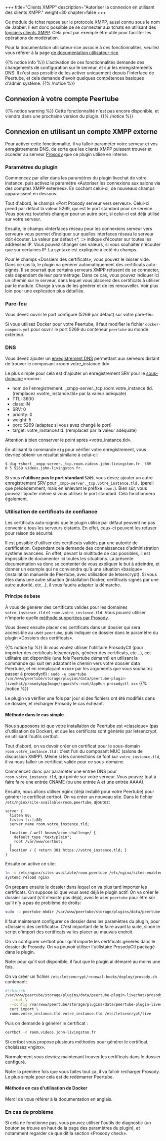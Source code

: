 +++
title="Clients XMPP"
description="Autoriser la connexion en utilisant des clients XMPP."
weight=30
chapter=false
+++

Ce module de tchat repose sur le protocole XMPP, aussi connu sous le nom de Jabber.
Il est donc possible de se connecter aux tchats en utilisant des
[logiciels clients XMPP](https://fr.wikipedia.org/wiki/Clients_XMPP).
Cela peut par exemple être utile pour faciliter les opérations de modération.

Pour la documentation utilisateur⋅rice associé à ces fonctionnalités, veuillez
vous référer à la page [de documentation utilisateur⋅rice](/peertube-plugin-livechat/fr/documentation/user/xmpp_clients/).

{{% notice info %}}
L'activation de ces fonctionnalités demande des changements de configuration
sur le serveur, et sur les enregistrements DNS. Il n'est pas possible de les
activer uniquement depuis l'interface de Peertube, et cela demande d'avoir
quelques compétences basiques d'admin système.
{{% /notice %}}

## Connexion à votre compte Peertube

{{% notice warning %}}
Cette fonctionnalité n'est pas encore disponible, et viendra dans une
prochaine version du plugin.
{{% /notice %}}

## Connexion en utilisant un compte XMPP externe

Pour activer cette fonctionnalité, il va falloir paraméter votre serveur et vos
enregistrements DNS, de sorte que les clients XMPP puissent trouver et accéder
au serveur [Prosody](https://prosody.im) que ce plugin utilise en interne.

### Paramètres du plugin

Commencez par aller dans les paramètres du plugin livechat de votre instance,
puis activez le paramètre «Autoriser les connexions aux salons via des comptes XMPP externes».
En cochant celui-ci, de nouveaux champs apparaissent en dessous.

Tout d'abord, le champs «Port Prosody serveur vers serveur». Celui-ci prend par
défaut la valeur 5269, qui est le port standard pour ce service.
Vous pouvez toutefois changer pour un autre port, si celui-ci est déjà utilisé
sur votre serveur.

Ensuite, le champs «Interfaces réseau pour les connexions serveur vers serveur»
vous permet d'indiquer sur quelles interfaces réseau le serveur doit écouter.
La valeur par défaut «*, ::» indique d'écouter sur toutes les addresses IP.
Vous pouvez changer ces valeurs, si vous souhaiter n'écouter que sur certaines
IP. La syntaxe est expliquée à coté du champs.

Pour le champs «Dossiers des certificats», vous pouvez le laisser vide.
Dans ce cas là, le plugin va générer automatiquement des certificats auto-signés.
Il se pourrait que certains serveurs XMPP refusent de se connecter, cela dépendant
de leur paramétrage.
Dans ce cas, vous pouvez indiquer ici un chemin sur le serveur, dans lequel vous
placerez des certificats à utiliser par le module.
Charge à vous de les générer et de les renouveller.
Voir plus loin pour une explication plus détaillée.

### Pare-feu

Vous devez ouvrir le port configuré (5269 par défaut) sur votre pare-feu.

Si vous utilisez Docker pour votre Peertube, il faut modifier le fichier
`docker-compose.yml` pour ouvrir le port 5269 du conteneur `peertube` au
monde extérieur.

### DNS

Vous devez ajouter un [enregistrement DNS](https://prosody.im/doc/dns) permettant
aux serveurs distant de trouver le composant «room.votre_instance.tld».

Le plus simple pour cela est d'ajouter un enregistrement SRV pour le
[sous-domaine](https://prosody.im/doc/dns#subdomains) «room»:

* nom de l'enregistrement: _xmpp-server._tcp.room.votre_instance.tld. (remplacez «votre_instance.tld» par la valeur adéquate)
* TTL: 3600
* class: IN
* SRV: 0
* priority: 0
* weight: 5
* port: 5269 (adaptez si vous avez changé le port)
* target: votre_instance.tld. (remplacez par la valeur adéquate)

Attention à bien conserver le point après «votre_instance.tld».

En utilisant la commande `dig` pour vérifier votre enregistrement,
vous devriez obtenir un résultat similaire à celui-ci:

```bash
$ dig +short _xmpp-server._tcp.room.videos.john-livingston.fr. SRV
0 5 5269 videos.john-livingston.fr.
```

Si vous **n'utilisez pas le port standard `5269`**, vous devez ajouter un autre enregistrement SRV pour
`_xmpp-server._tcp.votre_instance.tld.` (pareil que précédemment, mais en enlevant le préfixe `room.`).
Bien sûr, vous pouvez l'ajouter même si vous utilisez le port standard. Cela fonctionnera également.

### Utilisation de certificats de confiance

Les certificats auto-signés que le plugin utilise par défaut peuvent ne pas convenir à tous les serveurs distants.
En effet, ceux-ci peuvent les refuser pour raison de sécurité.

Il est possible d'utiliser des certificats validés par une autorité de certification.
Cependant cela demande des connaissances d'administration système avancées.
En effet, devant la multitude de cas possibles, il est impossible de documenter ici toutes les situations.
La présente documentation va donc se contenter de vous expliquer le but à atteindre, et donner un example
qui ne conviendra qu'à une situation «basique» (installation manuelle de Peertube, avec utilisation de letsencrypt).
Si vous êtes dans une autre situation (installation Docker, certificats signés par une autre autorité, etc...), il
vous faudra adapter la démarche.

#### Principe de base

À vous de générer des certificats valides pour les domaines `votre_instance.tld` et `room.votre_instance.tld`.
Vous pouvez utiliser n'importe quelle [méthode supportées par Prosody](https://prosody.im/doc/certificates).

Vous devez ensuite placer ces certificats dans un dossier qui sera accessible au user `peertube`, puis indiquer
ce dossier dans le paramètre du plugin «Dossiers des certificats».

{{% notice tip %}}
Si vous voulez utiliser l'utilitaire ProsodyCtl (pour importer des certificats
letsencrypts, générer des certificats, etc...), cet utilitaire est disponible
(une fois Peertube démarré) en utilisant la commande qui suit (en adaptant le chemin vers votre dossier data Peertube,
et en remplaçant «xxx» par les arguments que vous souhaitez passer à prosodyctl) :
`sudo -u peertube /var/www/peertube/storage/plugins/data/peertube-plugin-livechat/prosodyAppImage/squashfs-root/AppRun prosodyctl xxx`
{{% /notice %}}

Le plugin va vérifier une fois par jour si des fichiers ont été modifiés dans ce dossier, et recharger Prosody le cas échéant.

#### Méthode dans le cas simple

Nous supposons ici que votre installation de Peertube est «classique» (pas d'utilisation de Docker), et que les
certificats sont générés par letsencrypt, en utilisant l'outils certbot.

Tout d'abord, on va devoir créer un certificat pour le sous-domain `room.votre_instance.tld` : c'est l'uri du composant
MUC (salons de discussion XMPP). Même si les connections se font sur `votre_instance.tld`, il va nous falloir un
certificat valide pour ce sous-domaine.

Commencez donc par paraméter une entrée DNS pour `room.votre_instance.tld`, qui pointe sur votre serveur.
Vous pouvez tout à faire faire une entrée CNAME (ou une entrée A et une entrée AAAA).

Ensuite, nous allons utiliser nginx (déjà installé pour votre Peertube) pour générer le certificat certbot.
On va créer un nouveau site. Dans le fichier `/etc/nginx/site-available/room.peertube`, ajoutez:

```nginx
server {
  listen 80;
  listen [::]:80;
  server_name room.votre_instance.tld;

  location /.well-known/acme-challenge/ {
    default_type "text/plain";
    root /var/www/certbot;
  }
  location / { return 301 https://votre_instance.tld; }
}
```

Ensuite on active ce site:

```bash
ln -s /etc/nginx/sites-available/room.peertube /etc/nginx/sites-enabled/
systemc reload nginx
```

On prépare ensuite le dossier dans lequel on va plus tard importer les certificats.
On suppose ici que vous avez déjà le plugin actif. On va créer le dossier suivant (s'il n'existe pas déjà),
avec le user `peertube` pour être sûr qu'il n'y a pas de problème de droits:

```bash
sudo -u peertube mkdir /var/www/peertube/storage/plugins/data/peertube-plugin-livechat/prosody/certs
```

Il faut maintenant configurer ce dossier dans les paramètres du plugin, pour «Dossiers des certificats».
C'est important de le faire avant la suite, sinon le script d'import des certificats va les placer au mauvais endroit.

On va configurer certbot pour qu'il importe les certificats générés dans le dossier de Prosody.
On va pouvoir utiliser l'utilistaire ProsodyCtl packagé dans le plugin.

Note: pour qu'il soit disponible, il faut que le plugin ai démarré au moins une fois.

On va créer un fichier `/etc/letsencrypt/renewal-hooks/deploy/prosody.sh` contenant:

```bash
#!/bin/sh
/var/www/peertube/storage/plugins/data/peertube-plugin-livechat/prosodyAppImage/squashfs-root/AppRun prosodyctl \
  --root \
  --config /var/www/peertube/storage/plugins/data/peertube-plugin-livechat/prosody/prosody.cfg.lua \
  cert import \
  room.votre_instance.tld votre_instance.tld /etc/letsencrypt/live
```

Puis on demande à générer le certificat :

```bash
certbot -d room.videos.john-livingston.fr
```

Si certbot vous propose plusieurs méthodes pour générer le certificat, choisissez «nginx».

Normalement vous devriez maintenant trouver les certificats dans le dossier configuré.

Note: la première fois que vous faites tout ça, il va falloir recharger Prosody. Le plus simple pour cela est de
redémarrer Peertube.

#### Méthode en cas d'utilisation de Docker

Merci de vous référer à la documentation en anglais.

### En cas de problème

Si cela ne fonctionne pas, vous pouvez utiliser l'outils de diagnostic
(un bouton se trouve en haut de la page des paramètres du plugin),
et notamment regarder ce que dit la section «Prosody check».
